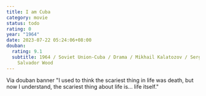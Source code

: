 ```yaml
---
title: I am Cuba
category: movie
status: todo
rating: 0
year: "1964"
date: 2023-07-22 05:24:06+08:00
douban:
  rating: 9.1
  subtitle: 1964 / Soviet Union-Cuba / Drama / Mikhail Kalatozov / Sergio Corrieri
    Salvador Wood
---
```


Via douban banner "I used to think the scariest thing in life was death, but now I understand, the scariest thing about life is... life itself."
